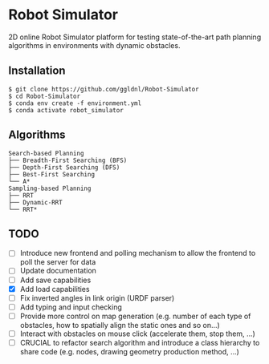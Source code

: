# Robot Simulator

2D online Robot Simulator platform for testing state-of-the-art path planning algorithms in environments with dynamic obstacles.

## Installation

    $ git clone https://github.com/ggldnl/Robot-Simulator
    $ cd Robot-Simulator
    $ conda env create -f environment.yml
    $ conda activate robot_simulator

## Algorithms

```
Search-based Planning
├── Breadth-First Searching (BFS)
├── Depth-First Searching (DFS)
├── Best-First Searching
└── A*
Sampling-based Planning
├── RRT
├── Dynamic-RRT
└── RRT*
```

## TODO

- [ ] Introduce new frontend and polling mechanism to allow the frontend to poll the server for data
- [ ] Update documentation
- [ ] Add save capabilities
- [x] Add load capabilities
- [ ] Fix inverted angles in link origin (URDF parser)
- [ ] Add typing and input checking
- [ ] Provide more control on map generation (e.g. number of each type of obstacles, how to spatially align the static ones and so on...)
- [ ] Interact with obstacles on mouse click (accelerate them, stop them, ...) 
- [ ] CRUCIAL to refactor search algorithm and introduce a class hierarchy to share code (e.g. nodes, drawing geometry production method, ...)
